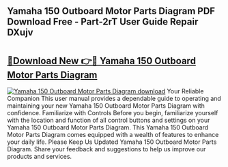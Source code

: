 ## Yamaha 150 Outboard Motor Parts Diagram PDF Download Free - Part-2rT User Guide Repair DXujv

# <h2><a href="http://dfigq0.blite.top/?on=Yamaha+150+Outboard+Motor+Parts+Diagram">🔗Download New 👉🔴 Yamaha 150 Outboard Motor Parts Diagram</a></h2>

[![Yamaha 150 Outboard Motor Parts Diagram download](https://i.imgur.com/lujVjoI.png)](http://dfigq0.blite.top/?on=Yamaha+150+Outboard+Motor+Parts+Diagram)
Your Reliable Companion This user manual provides a dependable guide to operating and maintaining your new Yamaha 150 Outboard Motor Parts Diagram with confidence. Familiarize with Controls Before you begin, familiarize yourself with the location and function of all control buttons and settings on your Yamaha 150 Outboard Motor Parts Diagram. This Yamaha 150 Outboard Motor Parts Diagram comes equipped with a wealth of features to enhance your daily life. Please Keep Us Updated Yamaha 150 Outboard Motor Parts Diagram. Share your feedback and suggestions to help us improve our products and services.
